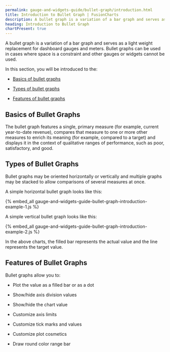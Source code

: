 ```yaml
---
permalink: gauge-and-widgets-guide/bullet-graph/introduction.html
title: Introduction to Bullet Graph | FusionCharts
description: A bullet graph is a variation of a bar graph and serves as a light weight replacement for dashboard gauges and meters.
heading: Introduction to Bullet Graph
chartPresent: true
---
```


A bullet graph is a variation of a bar graph and serves as a light weight replacement for dashboard gauges and meters. Bullet graphs can be used in cases where space is a constraint and other gauges or widgets cannot be used.

In this section, you will be introduced to the:

* <a href="{{ site.baseurl }}gauge-and-widgets-guide/bullet-graph/introduction.html#basics-of-bullet-graphs">Basics of bullet graphs</a>

* <a href="{{ site.baseurl }}gauge-and-widgets-guide/bullet-graph/introduction.html#types-of-bullet-graphs">Types of bullet graphs</a>

* <a href="{{ site.baseurl }}gauge-and-widgets-guide/bullet-graph/introduction.html#features-of-bullet-graphs">Features of bullet graphs</a>

## Basics of Bullet Graphs

The bullet graph features a single, primary measure (for example, current year-to-date revenue), compares that measure to one or more other measures to enrich its meaning (for example, compared to a target) and displays it in the context of qualitative ranges of performance, such as poor, satisfactory, and good.

## Types of Bullet Graphs

Bullet graphs may be oriented horizontally or vertically and multiple graphs may be stacked to allow comparisons of several measures at once.

A simple horizontal bullet graph looks like this:

{% embed_all gauge-and-widgets-guide-bullet-graph-introduction-example-1.js %}

A simple vertical bullet graph looks like this:

{% embed_all gauge-and-widgets-guide-bullet-graph-introduction-example-2.js %}

In the above charts, the filled bar represents the actual value and the line represents the target value.

## Features of Bullet Graphs

Bullet graphs allow you to:

* Plot the value as a filled bar or as a dot

* Show/hide axis division values

* Show/hide the chart value

* Customize axis limits

* Customize tick marks and values

* Customize plot cosmetics

* Draw round color range bar